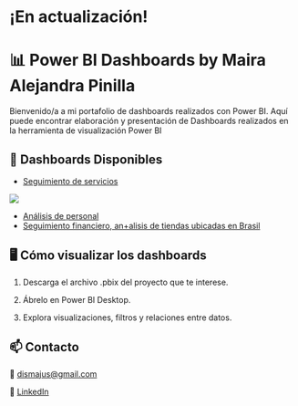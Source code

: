 # ¡En actualización!
# 📊 Power BI Dashboards by Maira Alejandra Pinilla

Bienvenido/a a mi portafolio de dashboards realizados con Power BI. Aquí puede encontrar elaboración y presentación de Dashboards realizados en la herramienta de visualización Power BI

## 🚀 Dashboards Disponibles

- [Seguimiento de servicios](https://github.com/Malejandrapin/Tableros-Master-Power-BI/tree/b870f200c658ef2eb2b2d4dc875fa9f4e11c4610/Seguimiento%20de%20servicios)
 <image src="/Seguimiento de servicios/Dashboard seguimiento de servicios.png">
 
- [Análisis de personal]()
- [Seguimiento financiero, an+alisis de tiendas ubicadas en Brasil]()
<!-- - [Gestión de Recursos Humanos](./RecursosHumanos)-->

## 🖥️ Cómo visualizar los dashboards
1. Descarga el archivo .pbix del proyecto que te interese.

2. Ábrelo en Power BI Desktop.

3. Explora visualizaciones, filtros y relaciones entre datos.

## 📫 Contacto
📧 dismajus@gmail.com

💼 [LinkedIn](https://www.linkedin.com/in/maira-alejandra-pinilla-pinilla)

